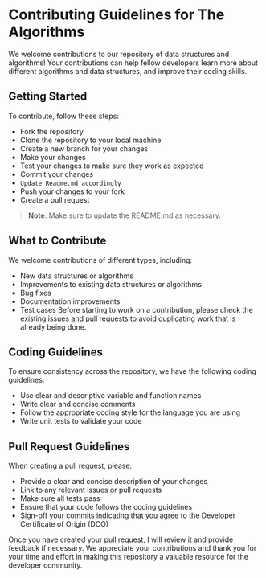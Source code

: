 # Contributing Guidelines for The Algorithms

We welcome contributions to our repository of data structures and algorithms! Your contributions can help fellow developers learn more about different algorithms and data structures, and improve their coding skills.

## Getting Started

To contribute, follow these steps:

- Fork the repository
- Clone the repository to your local machine
- Create a new branch for your changes
- Make your changes
- Test your changes to make sure they work as expected
- Commit your changes
- ```Update Readme.md accordingly```
- Push your changes to your fork
- Create a pull request

> **Note**: Make sure to update the README.md as necessary.

## What to Contribute

We welcome contributions of different types, including:

- New data structures or algorithms
- Improvements to existing data structures or algorithms
- Bug fixes
- Documentation improvements
- Test cases
Before starting to work on a contribution, please check the existing issues and pull requests to avoid duplicating work that is already being done.

## Coding Guidelines

To ensure consistency across the repository, we have the following coding guidelines:

- Use clear and descriptive variable and function names
- Write clear and concise comments
- Follow the appropriate coding style for the language you are using
- Write unit tests to validate your code

## Pull Request Guidelines

When creating a pull request, please:

- Provide a clear and concise description of your changes
- Link to any relevant issues or pull requests
- Make sure all tests pass
- Ensure that your code follows the coding guidelines
- Sign-off your commits indicating that you agree to the Developer Certificate of Origin (DCO)

Once you have created your pull request, I will review it and provide feedback if necessary. We appreciate your contributions and thank you for your time and effort in making this repository a valuable resource for the developer community.
